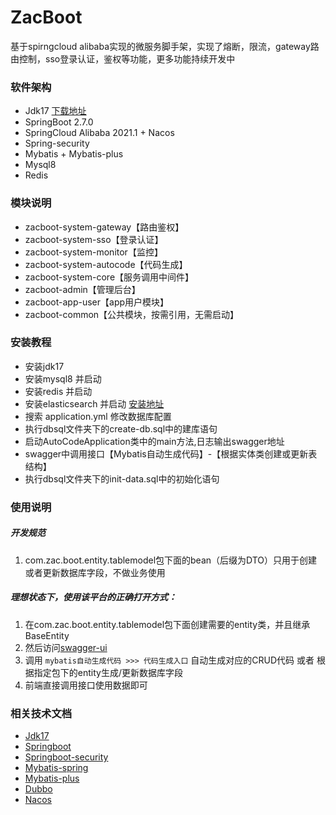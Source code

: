 # ZacBoot

基于spirngcloud alibaba实现的微服务脚手架，实现了熔断，限流，gateway路由控制，sso登录认证，鉴权等功能，更多功能持续开发中


### 软件架构
- Jdk17 [下载地址](https://www.oracle.com/java/technologies/javase-jdk17-downloads.html)
- SpringBoot 2.7.0
- SpringCloud Alibaba 2021.1 + Nacos
- Spring-security
- Mybatis + Mybatis-plus
- Mysql8
- Redis

### 模块说明
- zacboot-system-gateway【路由鉴权】
- zacboot-system-sso【登录认证】
- zacboot-system-monitor【监控】
- zacboot-system-autocode【代码生成】
- zacboot-system-core【服务调用中间件】
- zacboot-admin【管理后台】
- zacboot-app-user【app用户模块】
- zacboot-common【公共模块，按需引用，无需启动】

### 安装教程
- 安装jdk17
- 安装mysql8 并启动
- 安装redis 并启动
- 安装elasticsearch 并启动 [安装地址](https://artifacts.elastic.co/downloads/elasticsearch/elasticsearch-6.0.1.msi)
- 搜索 application.yml 修改数据库配置
- 执行dbsql文件夹下的create-db.sql中的建库语句
- 启动AutoCodeApplication类中的main方法,日志输出swagger地址
- swagger中调用接口【Mybatis自动生成代码】-【根据实体类创建或更新表结构】
- 执行dbsql文件夹下的init-data.sql中的初始化语句

### 使用说明
 ##### 开发规范
 1. com.zac.boot.entity.tablemodel包下面的bean（后缀为DTO）只用于创建或者更新数据库字段，不做业务使用
 ##### 理想状态下，使用该平台的正确打开方式：
 1. 在com.zac.boot.entity.tablemodel包下面创建需要的entity类，并且继承BaseEntity
 3. 然后访问[swagger-ui](http://localhost:9088/swagger-ui/index.html)
 4. 调用 `mybatis自动生成代码 >>> 代码生成入口` 自动生成对应的CRUD代码 或者 根据指定包下的entity生成/更新数据库字段
 5. 前端直接调用接口使用数据即可

### 相关技术文档
- [Jdk17](https://www.oracle.com/java/technologies/javase-jdk17-downloads.html)
- [Springboot](https://docs.spring.io/spring-boot/docs/current/reference/htmlsingle/)
- [Springboot-security](https://docs.spring.io/spring-boot/docs/current/reference/htmlsingle/#boot-features-security)
- [Mybatis-spring](http://mybatis.org/spring/zh/)
- [Mybatis-plus](https://baomidou.com/guide/)
- [Dubbo](http://dubbo.apache.org/zh-cn/docs/user/quick-start.html)
- [Nacos](https://nacos.io/zh-cn/docs/quick-start.html)




